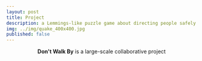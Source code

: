 ```yaml
---
layout: post
title: Project
description: a Lemmings-like puzzle game about directing people safely around common hazards
img: ../img/quake_400x400.jpg
published: false
---
```


<center><b>Don't Walk By</b> is a large-scale collaborative project </center>